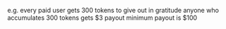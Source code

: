 e.g. every paid user gets 300 tokens to give out in gratitude
anyone who accumulates 300 tokens gets $3 payout
minimum payout is $100
